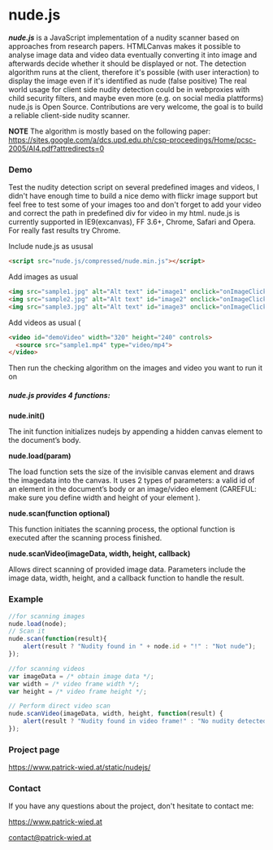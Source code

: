 # nude.js

***nude.js*** is a JavaScript implementation of a nudity scanner based on approaches from research papers. HTMLCanvas makes it possible to analyse image data and video data eventually converting it into image and afterwards decide whether it should be displayed or not. The detection algorithm runs at the client, therefore it's possible (with user interaction) to display the image even if it's identified as nude (false positive)
The real world usage for client side nudity detection could be in webproxies with child security filters, and maybe even more (e.g. on social media plattforms)
nude.js is Open Source. Contributions are very welcome, the goal is to build a reliable client-side nudity scanner.

**NOTE** The algorithm is mostly based on the following paper:
https://sites.google.com/a/dcs.upd.edu.ph/csp-proceedings/Home/pcsc-2005/AI4.pdf?attredirects=0

### Demo
Test the nudity detection script on several predefined images and videos, I didn't have enough time to build a nice demo with flickr image support but feel free to test some of your images too and don't forget to add your video and correct the path in predefined div for video in my html. nude.js is currently supported in IE9(excanvas), FF 3.6+, Chrome, Safari and Opera. For really fast results try Chrome.

Include nude.js as ususal
```HTML
<script src="nude.js/compressed/nude.min.js"></script>
```
Add images as usual
```HTML
<img src="sample1.jpg" alt="Alt text" id="image1" onclick="onImageClick('image1');" />
<img src="sample2.jpg" alt="Alt text" id="image2" onclick="onImageClick('image2');" />
<img src="sample3.jpg" alt="Alt text" id="image3" onclick="onImageClick('image3');" />
```
Add videos as usual (
```HTML
<video id="demoVideo" width="320" height="240" controls>
  <source src="sample1.mp4" type="video/mp4">
</video>
```

Then run the checking algorithm on the images and video you want to run it on

##### nude.js provides 4 functions:

**nude.init()**

The init function initializes nudejs by appending a hidden canvas element to the document’s body.

**nude.load(param)**

The load function sets the size of the invisible canvas element and draws the imagedata into the canvas.
It uses 2 types of parameters: a valid id of an element in the document’s body or an image/video element (CAREFUL: make sure you define width and height of your element ).

**nude.scan(function optional)**

This function initiates the scanning process, the optional function is executed after the scanning process finished.

**nude.scanVideo(imageData, width, height, callback)**

Allows direct scanning of provided image data. Parameters include the image data, width, height, and a callback function to handle the result.

### Example
```Javascript
//for scanning images
nude.load(node);
// Scan it
nude.scan(function(result){ 
    alert(result ? "Nudity found in " + node.id + "!" : "Not nude");
});
```
```Javascript
//for scanning videos
var imageData = /* obtain image data */;
var width = /* video frame width */;
var height = /* video frame height */;

// Perform direct video scan
nude.scanVideo(imageData, width, height, function(result) {
    alert(result ? "Nudity found in video frame!" : "No nudity detected in video frame");
});
```

### Project page
https://www.patrick-wied.at/static/nudejs/

### Contact
If you have any questions about the project, don't hesitate to contact me:

https://www.patrick-wied.at

contact@patrick-wied.at
